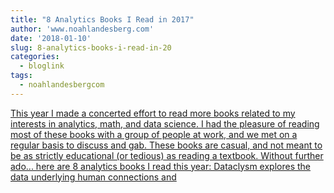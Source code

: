 ```yaml
---
title: "8 Analytics Books I Read in 2017"
author: 'www.noahlandesberg.com'
date: '2018-01-10'
slug: 8-analytics-books-i-read-in-20
categories:
  - bloglink
tags:
  - noahlandesbergcom
---
```


[This year I made a concerted effort to read more books related to my interests in analytics, math, and data science. I had the pleasure of reading most of these books with a group of people at work, and we met on a regular basis to discuss and gab. These books are casual, and not meant to be as strictly educational (or tedious) as reading a textbook. Without further ado... here are 8 analytics books I read this year: Dataclysm explores the data underlying human connections and<i class="fas fa-external-link-alt"></i>](https://noahlandesberg.com/post/8-analytics-books-i-read-in-2017/)

